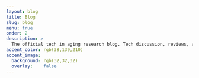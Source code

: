 ```yaml
---
layout: blog
title: Blog
slug: blog
menu: true
order: 2
description: >
  The official tech in aging research blog. Tech discussion, reviews, and analysis of current research. Also maybe video game chats.
accent_color: rgb(38,139,210)
accent_image:
  background: rgb(32,32,32)
  overlay:    false
---
```

